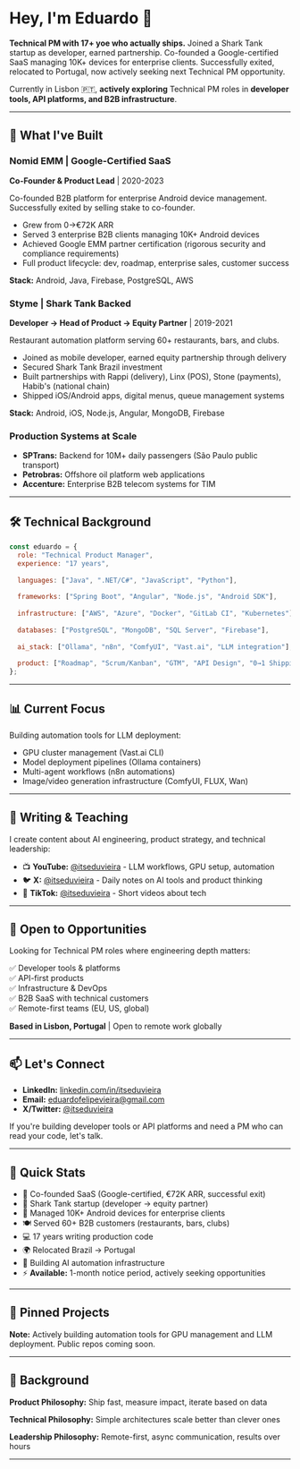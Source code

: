 # Hey, I'm Eduardo 👋

**Technical PM with 17+ yoe who actually ships.** Joined a Shark Tank startup as developer, earned partnership. Co-founded a Google-certified SaaS managing 10K+ devices for enterprise clients. Successfully exited, relocated to Portugal, now actively seeking next Technical PM opportunity.

Currently in Lisbon 🇵🇹, **actively exploring** Technical PM roles in **developer tools, API platforms, and B2B infrastructure**.

---

## 🚀 What I've Built

### Nomid EMM | Google-Certified SaaS
**Co-Founder & Product Lead** | 2020-2023

Co-founded B2B platform for enterprise Android device management. Successfully exited by selling stake to co-founder.
- Grew from 0→€72K ARR  
- Served 3 enterprise B2B clients managing 10K+ Android devices
- Achieved Google EMM partner certification (rigorous security and compliance requirements)
- Full product lifecycle: dev, roadmap, enterprise sales, customer success

**Stack:** Android, Java, Firebase, PostgreSQL, AWS

### Styme | Shark Tank Backed
**Developer → Head of Product → Equity Partner** | 2019-2021

Restaurant automation platform serving 60+ restaurants, bars, and clubs.
- Joined as mobile developer, earned equity partnership through delivery
- Secured Shark Tank Brazil investment
- Built partnerships with Rappi (delivery), Linx (POS), Stone (payments), Habib's (national chain)
- Shipped iOS/Android apps, digital menus, queue management systems

**Stack:** Android, iOS, Node.js, Angular, MongoDB, Firebase

### Production Systems at Scale
- **SPTrans:** Backend for 10M+ daily passengers (São Paulo public transport)
- **Petrobras:** Offshore oil platform web applications
- **Accenture:** Enterprise B2B telecom systems for TIM

---

## 🛠 Technical Background

```javascript
const eduardo = {
  role: "Technical Product Manager",
  experience: "17 years",
  
  languages: ["Java", ".NET/C#", "JavaScript", "Python"],
  
  frameworks: ["Spring Boot", "Angular", "Node.js", "Android SDK"],
  
  infrastructure: ["AWS", "Azure", "Docker", "GitLab CI", "Kubernetes"],
  
  databases: ["PostgreSQL", "MongoDB", "SQL Server", "Firebase"],
  
  ai_stack: ["Ollama", "n8n", "ComfyUI", "Vast.ai", "LLM integration"],
  
  product: ["Roadmap", "Scrum/Kanban", "GTM", "API Design", "0→1 Shipping"]
};
```

---

## 📊 Current Focus

Building automation tools for LLM deployment:
- GPU cluster management (Vast.ai CLI)
- Model deployment pipelines (Ollama containers)
- Multi-agent workflows (n8n automations)
- Image/video generation infrastructure (ComfyUI, FLUX, Wan)

---

## 📝 Writing & Teaching

I create content about AI engineering, product strategy, and technical leadership:

- 📺 **YouTube:** [@itseduvieira](https://youtube.com/@itseduvieira) - LLM workflows, GPU setup, automation
- 🐦 **X:** [@itseduvieira](https://x.com/itseduvieira) - Daily notes on AI tools and product thinking
- 📲 **TikTok:** [@itseduvieira](https://tiktok.com/@itseduvieira) - Short videos about tech

---

## 💼 Open to Opportunities

Looking for Technical PM roles where engineering depth matters:

✅ Developer tools & platforms  
✅ API-first products  
✅ Infrastructure & DevOps  
✅ B2B SaaS with technical customers  
✅ Remote-first teams (EU, US, global)

**Based in Lisbon, Portugal** | Open to remote work globally

---

## 📫 Let's Connect

- **LinkedIn:** [linkedin.com/in/itseduvieira](https://linkedin.com/in/itseduvieira)
- **Email:** eduardofelipevieira@gmail.com
- **X/Twitter:** [@itseduvieira](https://x.com/itseduvieira)

If you're building developer tools or API platforms and need a PM who can read your code, let's talk.

---

## 🎯 Quick Stats

- 🏢 Co-founded SaaS (Google-certified, €72K ARR, successful exit)
- 🦈 Shark Tank startup (developer → equity partner)
- 📱 Managed 10K+ Android devices for enterprise clients
- 🍽️ Served 60+ B2B customers (restaurants, bars, clubs)
- 💻 17 years writing production code
- 🌍 Relocated Brazil → Portugal
- 🤖 Building AI automation infrastructure
- ⚡ **Available:** 1-month notice period, actively seeking opportunities

---

## 📌 Pinned Projects

<!-- Pin your best repos here once created:
- Vast.ai Manager CLI
- n8n AI Workflow Templates
- API Documentation Examples
- Technical PM Case Studies
-->

**Note:** Actively building automation tools for GPU management and LLM deployment. Public repos coming soon.

---

## 🧠 Background

**Product Philosophy:** Ship fast, measure impact, iterate based on data

**Technical Philosophy:** Simple architectures scale better than clever ones

**Leadership Philosophy:** Remote-first, async communication, results over hours

---
